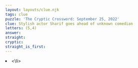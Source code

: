 ```yaml
---
layout: layouts/clue.njk
tags: clue
puzzle: 'The Cryptic Crossword: September 25, 2022'
clue: Stylish actor Sharif goes ahead of unknown comedian
letters: (5,4)
answer:
straight:
cryptic:
straight_is_first:
---
```

<li><\li>